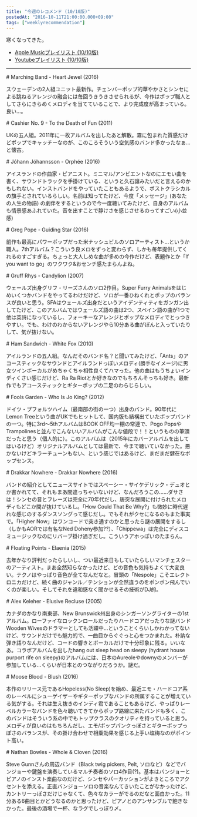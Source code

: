 ```yaml
---
title: "今週のレコメンド (10/10版)"
postedAt: "2016-10-11T21:00:00.000+09:00"
tags: ["weeklyrecommendation"]
---
```


寒くなってきた。  

* [Apple Musicプレイリスト (10/10版)](https://itunes.apple.com/jp/playlist/jin-zhounorekomendo-10-10ban/idpl.b43c93b323bb4efdbf0f21af067c0669)
* [Youtubeプレイリスト (10/10版)](https://www.youtube.com/playlist?list=PLegnWsUgQaydW9anDV2Uh5rwaE5kxOr1c)

---

\# Marching Band - Heart Jewel (2016)

スウェーデンの2人組ユニット最新作。チェンバーポップ的華やかさとシンセによる跳ねるアレンジの融合には毎回うきうきさせられるが、今作はポップ職人としてさらにきらめくメロディを当てていることで、より完成度が高まっている。良い…。

\# Cashier No. 9 - To the Death of Fun (2011)

UKの五人組。2011年に一枚アルバムを出したあと解散。霧に包まれた質感だけどポップでキャッチーなのが、このころそういう空気感のバンド多かったなぁ…と懐古。

\# Jóhann Jóhannsson - Orphée (2016)

アイスランドの作曲家・ピアニスト。ミニマル/アンビエントなのにエモい曲を書く、サウンドトラックを手掛けている、というと久石譲みたいだと言えるのかもしれない。インストバンドをやっていたこともあるようで、ポストクラシカルの旗手とされているらしい。名前は知ってたけど、今度「メッセージ」(あなたの人生の物語) の劇伴をするというので今一度聴いてみたけど、自身のアルバムも情景感あふれていた。音を出すことで静けさを感じさせるのってすごい(小並感)

\# Greg Pope - Guiding Star (2016)

前作も最高にパワーポップだった米ナッシュビルのソロアーティスト…というか職人。7thアルバム？こういう良メロをずっと変わらず、しかも毎年提供してくれるのすごすぎる。ちょっと大人しめな曲が多めの今作だけど、表題作とか「If you want to go」のワクワク&おセンチ感たまらんよね。

\# Gruff Rhys - Candylion (2007)

ウェールズ出身グリフ・リーズさんのソロ2作目。Super Furry Animalsをはじめいくつかバンドをやってるわけだけど、ソロが一番ひねくれとポップのバランスが良いと思う。SFAはウェールズ出身だというアイデンティティをガンガン出してたけど、このアルバムではウェールズ語の曲は2つ、スペイン語の曲が1つで他は英詩になっているし、フォーキーなアレンジとポップなメロディでとっつきやすい。でも、わけのわからないアレンジやら10分ある曲がぽんと入っていたりして、気が抜けない。

\# Ham Sandwich - White Fox (2010)

アイルランドの五人組。なんだそのバンド名？と聞いてみたけど、「Ants」のアコースティックなサウンドとアイルランドっぽいメロディ(勝手なイメージ)に男女ツインボーカルがめちゃくちゃ相性良くてハマった。他の曲はもうちょいインディくさい感じだけど、Ra Ra Riotとか好きなのでもちろんそっちも好き。最新作でもアコースティックとギターポップの二足のわらじらしい。

\# Fools Garden - Who Is Jo King? (2012)

ドイツ・プフォルツハイム（最南部の街の一つ）出身のバンド。90年代にLemon Treeという曲がUKでもヒットして、国内版も結構出ていたポップバンドの一つ。特に3rd～5thアルバムはBOOK OFF均一棚の常連で、Pogo PopsやTrampolinesと並んでこんないいアルバムがこんな値段で！！というものの筆頭だったと思う（個人的に）。このアルバムは（2015年にカバーアルバムを出してはいるけど）オリジナルアルバムとしては最新で、今まで聴いていなかった。悪かないけどキラーチューンもない、という感じではあるけど、まだまだ健在なポップセンス。

\# Drakkar Nowhere - Drakkar Nowhere (2016)

バンドの紹介としてニュースサイトではスペーシー・サイケデリック・デュオとか書かれてて、それもまあ間違っちゃいないけど、なんだろうこの……ダサさは！シンセの音とフレーズは完全に70年代だし、唐突な展開に付けられたメロディもどこか間が抜けているし。「How Could That Be Why?」も微妙に時代遅れな感じのするダンスソングって感じだし。でもそれがクセになるのもまた事実で。「Higher Now」はワンコードで突き通すのかと思ったら謎の展開をするし（しかもAORでは有名なNed Doheny参加??）、「Chippewa」は完全にディスコミュージックなのにリバーブ掛け過ぎだし。こういうアホっぽいのたまらん。

\# Floating Points - Elaenia (2015)

去年かなり評判だったらしいし、つい最近来日もしていたらしいマンチェスターのアーティスト。まあ全然知らなかったけど、どの音色も気持ちよくて大変良い。テクノはやっぱり音色が全てなんだなと。冒頭の「Nespole」こそエレクトロニカだけど、続く曲のジャンル／テンションが全然違うのをポンポン飛んでいくのが楽しい。そしてそれを違和感なく聞かせるその技術がDJ的。

\# Alex Keleher - Elusive Recluse (2005)

カナダのかなり南東部、New Brunswick州出身のシンガーソングライターの1stアルバム。ローファイなロックンロールだったりハードコアだったりな謎バンドWooden Wivesのドラマーとしても活躍中…ということくらいしかわかってないけど、サウンドだけでも魅力的で、一曲目からぐぐっと心をつかまれた。朴訥な弾き語りなんだけど、コードの響きとボーカルだけで十分印象に残る。いいなあ。コラボアルバムを出したhang out sleep head on sleepy (hydrant house purport rife on sleepy)のアルバムには、日本のAureoleやdownyのメンバーが参加している…くらいが日本とのつながりだろうか。謎だ。

\# Moose Blood - Blush (2016)

本作のリリース元であるHopeless(No Sleep)を始め、最近エモ・ハードコア系のレーベルにシューゲイザーやギターポップなバンドの所属することが増えている気がする。それは生え抜きのインディ君であることもあるけど、やっぱりレーベルカラーなバンドを色々聴いてきてからポップ路線に来たバンドも多く、このバンドはそういう系の中でもトップクラスのクオリティを持っていると思う。メロディが良いのはもちろんだし、エモ/ポップパンクっぽさとギターポップっぽさのバランスが、その掛け合わせで相乗効果を感じる上手い塩梅なのがポイント高い。

\# Nathan Bowles - Whole & Cloven (2016)

Steve Gunnさんの周辺バンド（Black twig pickers, Pelt, ソロなど）などでバンジョーや鍵盤を演奏しているマルチ奏者のソロ4作目(?)。基本はバンジョーとピアノのインスト楽曲なのだけど、シンセやパーカッションがよきところでアクセントを添える。正直バンジョーソロの音楽なんてきいたことがなかったけど、カントリーっぽさだけじゃなくて、色々なカラーがでるのだなと面白かった。11分ある6曲目とかどうなるのかと思ったけど、ピアノとのアンサンブルで飽きなかった。最後の酒場で一杯、なラグでしっぽり〆。  